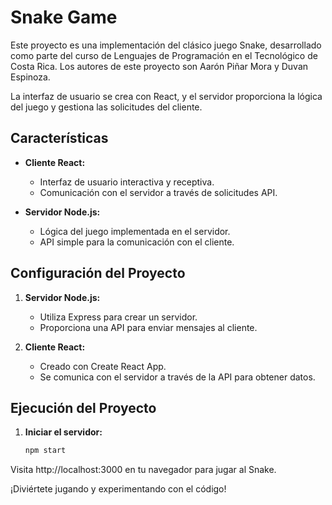 # Snake Game

Este proyecto es una implementación del clásico juego Snake, desarrollado como parte del curso de Lenguajes de Programación en el Tecnológico de Costa Rica. Los autores de este proyecto son Aarón Piñar Mora y Duvan Espinoza.

La interfaz de usuario se crea con React, y el servidor proporciona la lógica del juego y gestiona las solicitudes del cliente.

## Características

- **Cliente React:**
  - Interfaz de usuario interactiva y receptiva.
  - Comunicación con el servidor a través de solicitudes API.

- **Servidor Node.js:**
  - Lógica del juego implementada en el servidor.
  - API simple para la comunicación con el cliente.

## Configuración del Proyecto

1. **Servidor Node.js:**
   - Utiliza Express para crear un servidor.
   - Proporciona una API para enviar mensajes al cliente.

2. **Cliente React:**
   - Creado con Create React App.
   - Se comunica con el servidor a través de la API para obtener datos.

## Ejecución del Proyecto

1. **Iniciar el servidor:**
   ```bash
   npm start
Visita http://localhost:3000 en tu navegador para jugar al Snake.

¡Diviértete jugando y experimentando con el código!
